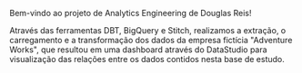 Bem-vindo ao projeto de Analytics Engineering de Douglas Reis!

Através das ferramentas DBT, BigQuery e Stitch, realizamos a extração, o carregamento e a transformação dos dados da empresa fictícia "Adventure Works", que resultou em uma dashboard através do DataStudio para visualização das relações entre os dados contidos nesta base de estudo. 
